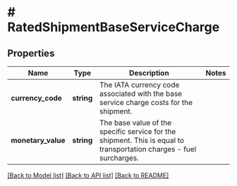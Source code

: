# # RatedShipmentBaseServiceCharge

## Properties

Name | Type | Description | Notes
------------ | ------------- | ------------- | -------------
**currency_code** | **string** | The IATA currency code associated with the base service charge costs for the shipment. |
**monetary_value** | **string** | The base value of the specific service for the shipment. This is equal to transportation charges - fuel surcharges. |

[[Back to Model list]](../../README.md#models) [[Back to API list]](../../README.md#endpoints) [[Back to README]](../../README.md)
